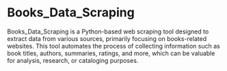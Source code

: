 # Books_Data_Scraping
Books_Data_Scraping is a Python-based web scraping tool designed to extract data from various sources, primarily focusing on books-related websites. This tool automates the process of collecting information such as book titles, authors, summaries, ratings, and more, which can be valuable for analysis, research, or cataloging purposes.
